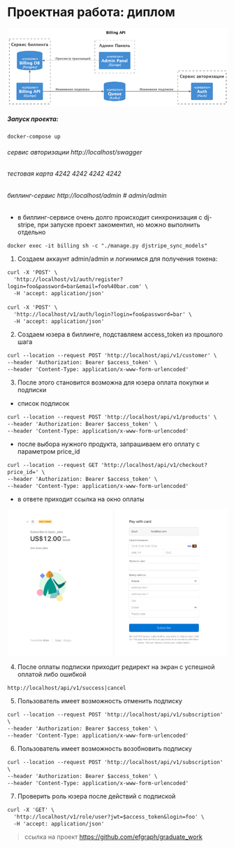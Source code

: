 # Проектная работа: диплом

![Схема API](./architecture/architecture-Billing_API.png?raw=true)


##### Запуск проекта:

```
docker-compose up
```

###### сервис авторизации  http://localhost/swagger

###### тестовая карта 4242 4242 4242 4242

###### биллинг-сервис  http://localhost/admin   # admin/admin

- в биллинг-сервисе очень долго происходит синхронизация с dj-stripe, при запуске проект закоментил, но можно выполнить отдельно
```
docker exec -it billing sh -c "./manage.py djstripe_sync_models"
```

1. Создаем аккаунт admin/admin и логинимся для получения токена:
```
curl -X 'POST' \
  'http://localhost/v1/auth/register?login=foo&password=bar&email=foo%40bar.com' \
  -H 'accept: application/json' 

curl -X 'POST' \
  'http://localhost/v1/auth/login?login=foo&password=bar' \
  -H 'accept: application/json'
```

2. Создаем юзера в биллинге, подставляем access_token из прошлого шага
```
curl --location --request POST 'http://localhost/api/v1/customer' \
--header 'Authorization: Bearer $access_token' \
--header 'Content-Type: application/x-www-form-urlencoded' 
```

3. После этого становится возможна для юзера оплата покупки и подписки

- список подписок
```
curl --location --request POST 'http://localhost/api/v1/products' \
--header 'Authorization: Bearer $access_token' \
--header 'Content-Type: application/x-www-form-urlencoded' 
```
- после выбора нужного продукта, запрашиваем его оплату с параметром price_id
``` 
curl --location --request GET 'http://localhost/api/v1/checkout?price_id=' \
--header 'Authorization: Bearer $access_token' \
--header 'Content-Type: application/x-www-form-urlencoded' 
```
- в ответе приходит ссылка на окно оплаты
  
![Схема API](./architecture/checkout.png?raw=true)

4. После оплаты подписки приходит редирект на экран с успешной оплатой либо ошибкой
```
http://localhost/api/v1/success|cancel
```

5. Пользователь имеет возможность отменить подписку
```
curl --location --request POST 'http://localhost/api/v1/subscription' \
--header 'Authorization: Bearer $access_token' \
--header 'Content-Type: application/x-www-form-urlencoded' 
```

6. Пользователь имеет возможность возобновить подписку
```
curl --location --request POST 'http://localhost/api/v1/subscription' \
--header 'Authorization: Bearer $access_token' \
--header 'Content-Type: application/x-www-form-urlencoded' 
```

7. Проверить роль юзера после действий с подпиской
```
curl -X 'GET' \
  'http://localhost/v1/role/user?jwt=$access_token&login=foo' \
  -H 'accept: application/json'
```

>ссылка на проект https://github.com/efgraph/graduate_work